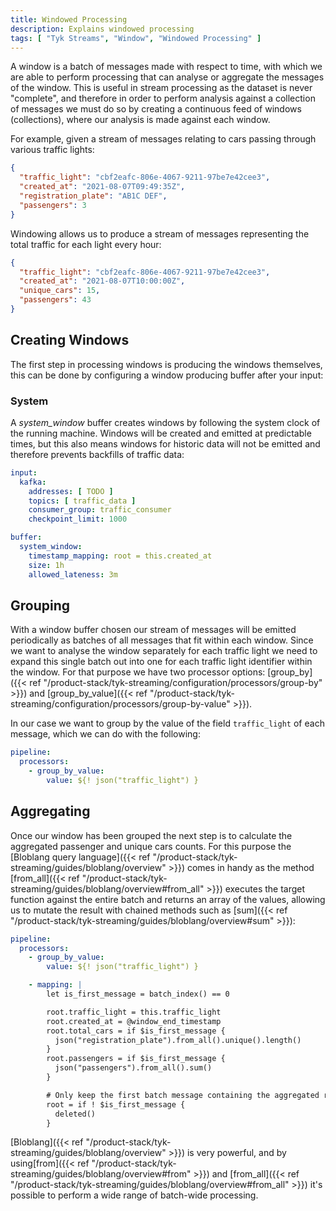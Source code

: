 ```yaml
---
title: Windowed Processing
description: Explains windowed processing
tags: [ "Tyk Streams", "Window", "Windowed Processing" ]
---
```


A window is a batch of messages made with respect to time, with which we are able to perform processing that can analyse or aggregate the messages of the window. This is useful in stream processing as the dataset is never "complete", and therefore in order to perform analysis against a collection of messages we must do so by creating a continuous feed of windows (collections), where our analysis is made against each window. 

For example, given a stream of messages relating to cars passing through various traffic lights:

```json
{
  "traffic_light": "cbf2eafc-806e-4067-9211-97be7e42cee3",
  "created_at": "2021-08-07T09:49:35Z",
  "registration_plate": "AB1C DEF",
  "passengers": 3
}
```

Windowing allows us to produce a stream of messages representing the total traffic for each light every hour:

```json
{
  "traffic_light": "cbf2eafc-806e-4067-9211-97be7e42cee3",
  "created_at": "2021-08-07T10:00:00Z",
  "unique_cars": 15,
  "passengers": 43
}
```

## Creating Windows

The first step in processing windows is producing the windows themselves, this can be done by configuring a window producing buffer after your input:

### System

A *system_window* buffer creates windows by following the system clock of the running machine. Windows will be created and emitted at predictable times, but this also means windows for historic data will not be emitted and therefore prevents backfills of traffic data:

```yaml
input:
  kafka:
    addresses: [ TODO ]
    topics: [ traffic_data ]
    consumer_group: traffic_consumer
    checkpoint_limit: 1000

buffer:
  system_window:
    timestamp_mapping: root = this.created_at
    size: 1h
    allowed_lateness: 3m
```

## Grouping

With a window buffer chosen our stream of messages will be emitted periodically as batches of all messages that fit within each window. Since we want to analyse the window separately for each traffic light we need to expand this single batch out into one for each traffic light identifier within the window. For that purpose we have two processor options: [group_by]({{< ref "/product-stack/tyk-streaming/configuration/processors/group-by" >}}) and [group_by_value]({{< ref "/product-stack/tyk-streaming/configuration/processors/group-by-value" >}}).

In our case we want to group by the value of the field `traffic_light` of each message, which we can do with the following:

```yaml
pipeline:
  processors:
    - group_by_value:
        value: ${! json("traffic_light") }
```

## Aggregating

Once our window has been grouped the next step is to calculate the aggregated passenger and unique cars counts. For this purpose the [Bloblang query language]({{< ref "/product-stack/tyk-streaming/guides/bloblang/overview" >}}) comes in handy as the method [from_all]({{< ref "/product-stack/tyk-streaming/guides/bloblang/overview#from_all" >}}) executes the target function against the entire batch and returns an array of the values, allowing us to mutate the result with chained methods such as [sum]({{< ref "/product-stack/tyk-streaming/guides/bloblang/overview#sum" >}}):

```yaml
pipeline:
  processors:
    - group_by_value:
        value: ${! json("traffic_light") }

    - mapping: |
        let is_first_message = batch_index() == 0

        root.traffic_light = this.traffic_light
        root.created_at = @window_end_timestamp
        root.total_cars = if $is_first_message {
          json("registration_plate").from_all().unique().length()
        }
        root.passengers = if $is_first_message {
          json("passengers").from_all().sum()
        }

        # Only keep the first batch message containing the aggregated results.
        root = if ! $is_first_message {
          deleted()
        }
```

[Bloblang]({{< ref "/product-stack/tyk-streaming/guides/bloblang/overview" >}}) is very powerful, and by using[from]({{< ref "/product-stack/tyk-streaming/guides/bloblang/overview#from" >}}) and [from_all]({{< ref "/product-stack/tyk-streaming/guides/bloblang/overview#from_all" >}}) it's possible to perform a wide range of batch-wide processing.
